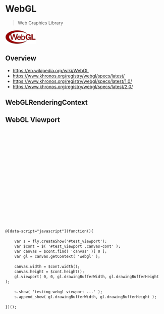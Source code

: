 # WebGL

> Web Graphics Library

 <img src="./img/WebGL-Logo.png" height="45">

## Overview

* <https://en.wikipedia.org/wiki/WebGL>
* <https://www.khronos.org/registry/webgl/specs/latest/>
* <https://www.khronos.org/registry/webgl/specs/latest/1.0/>
* <https://www.khronos.org/registry/webgl/specs/latest/2.0/>


<style type="text/css">
@import "http://258i.com/static/bower_components/snippets/css/mp/style.css";
.canvas-cont {
    height: 300px;
}
</style>
<script src="http://258i.com/static/bower_components/snippets/js/mp/fly.js"></script>
<script src="http://258i.com/static/bower_components/jquery/dist/jquery.min.js"></script>


## WebGLRenderingContext

## WebGL Viewport

<div id="test_viewport" class="test">
<div class="canvas-cont"><canvas></canvas></div>
<div class="test-container">

    @[data-script="javascript"](function(){

        var s = fly.createShow('#test_viewport');
        var $cont = $( '#test_viewport .canvas-cont' );
        var canvas = $cont.find( 'canvas' )[ 0 ]; 
        var gl = canvas.getContext( 'webgl' );

        canvas.width = $cont.width();
        canvas.height = $cont.height();
        gl.viewport( 0, 0, gl.drawingBufferWidth, gl.drawingBufferHeight );

        s.show( 'testing webgl viewport ...' );
        s.append_show( gl.drawingBufferWidth, gl.drawingBufferHeight );

    })();

</div>
<div class="test-console"></div>
<div class="test-panel">
</div>
</div>



